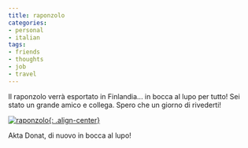 ```yaml
---
title: raponzolo
categories:
- personal
- italian
tags:
- friends
- thoughts
- job
- travel
---
```

Il raponzolo verrà esportato in Finlandia... in bocca al lupo per tutto! Sei
stato un grande amico e collega. Spero che un giorno di rivederti!

[![raponzolo]({{site.url}}/images/raponzolo.jpg){: .align-center}]({{site.url}}/images/raponzolo.jpg "raponzolo" )

Akta Donat, di nuovo in bocca al lupo!

